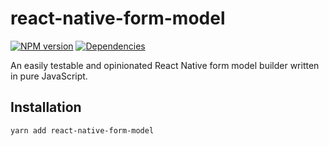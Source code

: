 # react-native-form-model

[![NPM version](https://badge.fury.io/js/react-native-form-model.svg)](https://www.npmjs.com/package/react-native-form-model)
[![Dependencies](https://david-dm.org/diatche/react-native-form-model.svg)](https://david-dm.org/diatche/react-native-form-model)

An easily testable and opinionated React Native form model builder written in pure JavaScript.

## Installation

```sh
yarn add react-native-form-model
```
